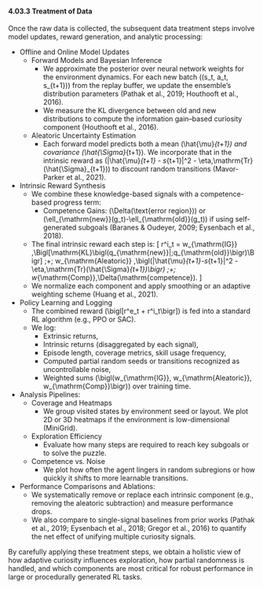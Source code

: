 #### 4.03.3 Treatment of Data

Once the raw data is collected, the subsequent data treatment steps involve model updates, reward generation, and analytic processing:
- Offline and Online Model Updates
  - Forward Models and Bayesian Inference
    - We approximate the posterior over neural network weights for the environment dynamics. For each new batch \((s_t, a_t, s_{t+1})\) from the replay buffer, we update the ensemble’s distribution parameters (Pathak et al., 2019; Houthooft et al., 2016).
    - We measure the KL divergence between old and new distributions to compute the information gain–based curiosity component (Houthooft et al., 2016).
  - Aleatoric Uncertainty Estimation
    - Each forward model predicts both a mean \(\hat{\mu}_{t+1}\) and covariance \(\hat{\Sigma}_{t+1}\). We incorporate that in the intrinsic reward as \(\|\hat{\mu}_{t+1} - s_{t+1}\|^2 - \eta\,\mathrm{Tr}(\hat{\Sigma}_{t+1})\) to discount random transitions (Mavor-Parker et al., 2021).
- Intrinsic Reward Synthesis
  - We combine these knowledge-based signals with a competence-based progress term:
    - Competence Gains: \(\Delta(\text{error region})\) or \(\ell_{\mathrm{new}}(g_t)-\ell_{\mathrm{old}}(g_t)\) if using self-generated subgoals (Baranes & Oudeyer, 2009; Eysenbach et al., 2018). 
  - The final intrinsic reward each step is:
    \[
      r^i_t 
      = w_{\mathrm{IG}} \,\Bigl[\mathrm{KL}\bigl(q_{\mathrm{new}}\|\;q_{\mathrm{old}}\bigr)\Bigr]
      \;+\; w_{\mathrm{Aleatoric}} \,\bigl(\|\hat{\mu}_{t+1}-s_{t+1}\|^2 - \eta\,\mathrm{Tr}(\hat{\Sigma}_{t+1})\bigr)
      \;+\; w_{\mathrm{Comp}}\,\Delta(\mathrm{competence}).
    \]
  - We normalize each component and apply smoothing or an adaptive weighting scheme (Huang et al., 2021).
- Policy Learning and Logging
  - The combined reward \(\bigl[r^e_t + r^i_t\bigr]\) is fed into a standard RL algorithm (e.g., PPO or SAC). 
  - We log:
    - Extrinsic returns,
    - Intrinsic returns (disaggregated by each signal),
    - Episode length, coverage metrics, skill usage frequency,
    - Computed partial random seeds or transitions recognized as uncontrollable noise,
    - Weighted sums \(\bigl(w_{\mathrm{IG}}, w_{\mathrm{Aleatoric}}, w_{\mathrm{Comp}}\bigr)\) over training time.
- Analysis Pipelines:
  - Coverage and Heatmaps
    - We group visited states by environment seed or layout. We plot 2D or 3D heatmaps if the environment is low-dimensional (MiniGrid). 
   - Exploration Efficiency
     - Evaluate how many steps are required to reach key subgoals or to solve the puzzle. 
   - Competence vs. Noise
     - We plot how often the agent lingers in random subregions or how quickly it shifts to more learnable transitions.
- Performance Comparisons and Ablations:
  - We systematically remove or replace each intrinsic component (e.g., removing the aleatoric subtraction) and measure performance drops. 
  - We also compare to single-signal baselines from prior works (Pathak et al., 2019; Eysenbach et al., 2018; Gregor et al., 2016) to quantify the net effect of unifying multiple curiosity signals.

By carefully applying these treatment steps, we obtain a holistic view of how adaptive curiosity influences exploration, how partial randomness is handled, and which components are most critical for robust performance in large or procedurally generated RL tasks.
